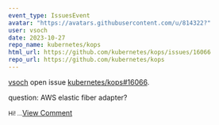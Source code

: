```yaml
---
event_type: IssuesEvent
avatar: "https://avatars.githubusercontent.com/u/814322?"
user: vsoch
date: 2023-10-27
repo_name: kubernetes/kops
html_url: https://github.com/kubernetes/kops/issues/16066
repo_url: https://github.com/kubernetes/kops
---
```


<a href='https://github.com/vsoch' target='_blank'>vsoch</a> open issue <a href='https://github.com/kubernetes/kops/issues/16066' target='_blank'>kubernetes/kops#16066</a>.

<p>question: AWS elastic fiber adapter?</p><small>Hi!...</small><a href='https://github.com/kubernetes/kops/issues/16066' target='_blank'>View Comment</a>
